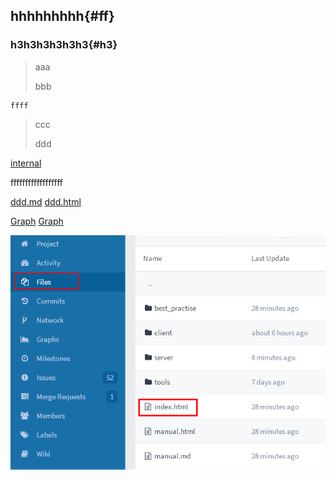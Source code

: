 hhhhhhhhh{#ff}
------------

### h3h3h3h3h3h3{#h3} ###

> aaa
> 
> bbb
>
    ffff

> ccc
>
> ddd
>

[internal](#ff)


ffffffffffffffffff

[ddd.md](ddd.md#ff)  [ddd.html](ddd.html#ff)  


[Graph](../../client/controls/graph/graph.md)  [Graph](../../client/controls/graph/graph.md)

![](find-file-to-edit.PNG)


<div id="__hidden__" title="ffffffffffffffff"></div>